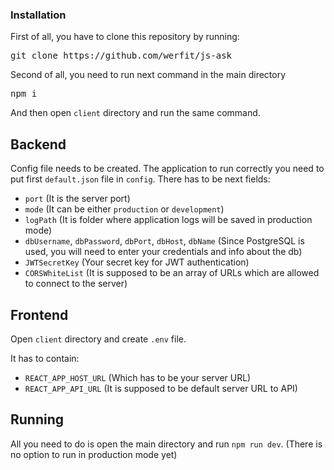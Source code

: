 ### Installation

First of all, you have to clone this repository by running:
<pre>git clone https://github.com/werfit/js-ask</pre>

Second of all, you need to run next command in the main directory
<pre>npm i</pre>
And then open `client` directory and run the same command.

## Backend

Config file needs to be created.
The application to run correctly you need to put first `default.json` file in `config`. There has to be next fields:
* `port` (It is the server port)
* `mode` (It can be either `production` or `development`)
* `logPath` (It is folder where application logs will be saved in production mode)
* `dbUsername`, `dbPassword`, `dbPort`, `dbHost`, `dbName` (Since PostgreSQL is used, you will need to enter your credentials and info about the db)
* `JWTSecretKey` (Your secret key for JWT authentication)
* `CORSWhiteList` (It is supposed to be an array of URLs which are allowed to connect to the server)

## Frontend

Open `client` directory and create `.env` file.

It has to contain:
* `REACT_APP_HOST_URL` (Which has to be your server URL)
* `REACT_APP_API_URL` (It is supposed to be default server URL to API)

## Running

All you need to do is open the main directory and run `npm run dev`.
(There is no option to run in production mode yet)
